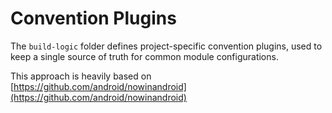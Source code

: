 # Convention Plugins

The `build-logic` folder defines project-specific convention plugins, used to keep a single
source of truth for common module configurations.

This approach is heavily based on
[https://github.com/android/nowinandroid](https://github.com/android/nowinandroid)
